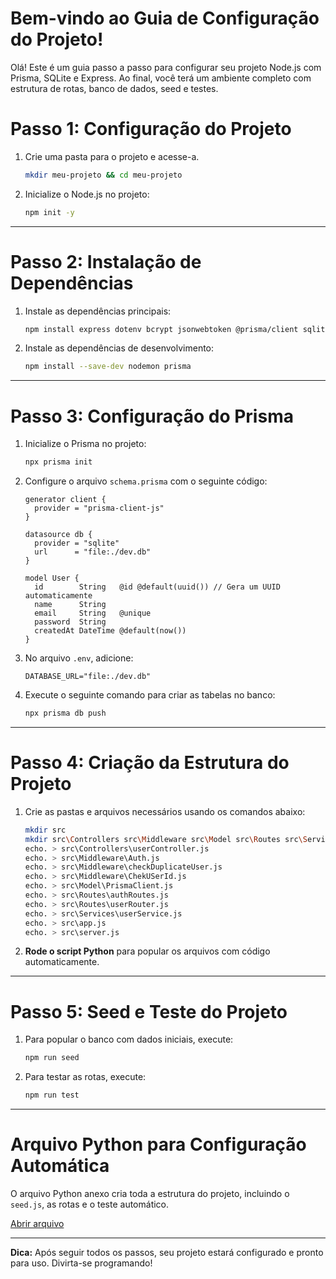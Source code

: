 
# Bem-vindo ao Guia de Configuração do Projeto!

Olá! Este é um guia passo a passo para configurar seu projeto Node.js com Prisma, SQLite e Express. Ao final, você terá um ambiente completo com estrutura de rotas, banco de dados, seed e testes.

# Passo 1: Configuração do Projeto

1. Crie uma pasta para o projeto e acesse-a.
   ```bash
   mkdir meu-projeto && cd meu-projeto
   ```
2. Inicialize o Node.js no projeto:
   ```bash
   npm init -y
   ```

---

# Passo 2: Instalação de Dependências

1. Instale as dependências principais:
   ```bash
   npm install express dotenv bcrypt jsonwebtoken @prisma/client sqlite3
   ```
2. Instale as dependências de desenvolvimento:
   ```bash
   npm install --save-dev nodemon prisma
   ```

---

# Passo 3: Configuração do Prisma

1. Inicialize o Prisma no projeto:
   ```bash
   npx prisma init
   ```

2. Configure o arquivo `schema.prisma` com o seguinte código:
   ```prisma
   generator client {
     provider = "prisma-client-js"
   }

   datasource db {
     provider = "sqlite"
     url      = "file:./dev.db"
   }

   model User {
     id        String   @id @default(uuid()) // Gera um UUID automaticamente
     name      String
     email     String   @unique
     password  String
     createdAt DateTime @default(now())
   }
   ```

3. No arquivo `.env`, adicione:
   ```env
   DATABASE_URL="file:./dev.db"
   ```

4. Execute o seguinte comando para criar as tabelas no banco:
   ```bash
   npx prisma db push
   ```

---

# Passo 4: Criação da Estrutura do Projeto

1. Crie as pastas e arquivos necessários usando os comandos abaixo:
   ```bash
   mkdir src
   mkdir src\Controllers src\Middleware src\Model src\Routes src\Services
   echo. > src\Controllers\userController.js
   echo. > src\Middleware\Auth.js
   echo. > src\Middleware\checkDuplicateUser.js
   echo. > src\Middleware\ChekUSerId.js
   echo. > src\Model\PrismaClient.js
   echo. > src\Routes\authRoutes.js
   echo. > src\Routes\userRouter.js
   echo. > src\Services\userService.js
   echo. > src\app.js
   echo. > src\server.js
   ```

2. **Rode o script Python** para popular os arquivos com código automaticamente.

---

# Passo 5: Seed e Teste do Projeto

1. Para popular o banco com dados iniciais, execute:
   ```bash
   npm run seed
   ```

2. Para testar as rotas, execute:
   ```bash
   npm run test
   ```

---

# Arquivo Python para Configuração Automática

O arquivo Python anexo cria toda a estrutura do projeto, incluindo o `seed.js`, as rotas e o teste automático.

[Abrir arquivo](create_full_project_structure_with_updates.py)

---

**Dica:** Após seguir todos os passos, seu projeto estará configurado e pronto para uso. Divirta-se programando!

